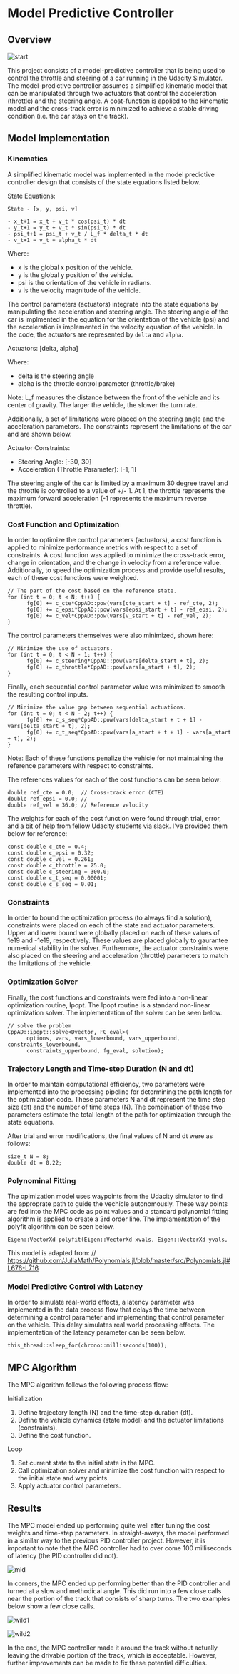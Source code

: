 # Model Predictive Controller
## Overview

![start](https://github.com/mblomquist/Udacity-SDCND-Term2/blob/master/P5-MPC/pics/start.JPG?raw=true)

This project consists of a model-predictive controller that is being used to control the throttle and steering of a car running in the Udacity Simulator. The model-predictive controller assumes a simplified kinematic model that can be manipulated through two actuators that control the acceleration (throttle) and the steering angle. A cost-function is applied to the kinematic model and the cross-track error is minimized to achieve a stable driving condition (i.e. the car stays on the track). 

## Model Implementation
### Kinematics

A simplified kinematic model was implemented in the model predictive controller design that consists of the state equations listed below.

State Equations: 

```
State - [x, y, psi, v]

- x_t+1 = x_t + v_t * cos(psi_t) * dt
- y_t+1 = y_t + v_t * sin(psi_t) * dt
- psi_t+1 = psi_t + v_t / L_f * delta_t * dt
- v_t+1 = v_t + alpha_t * dt
```

Where:
- x is the global x position of the vehicle.
- y is the global y position of the vehicle.
- psi is the orientation of the vehicle in radians.
- v is the velocity magnitude of the vehicle.

The control parameters (actuators) integrate into the state equations by manipulating the acceleration and steering angle. The steering angle of the car is implmented in the equation for the orientation of the vehicle (psi) and the acceleration is implemented in the velocity equation of the vehicle. In the code, the actuators are represented by ```delta``` and ```alpha```.

Actuators: [delta, alpha]

Where: 
- delta is the steering angle
- alpha is the throttle control parameter (throttle/brake)

Note: L_f measures the distance between the front of the vehicle and its center of gravity. The larger the vehicle, the slower the turn rate.

Additionally, a set of limitations were placed on the steering angle and the acceleration parameters. The constraints represent the limitations of the car and are shown below.

Actuator Constraints:
- Steering Angle: [-30, 30] 
- Acceleration (Throttle Parameter): [-1, 1]

The steering angle of the car is limited by a maximum 30 degree travel and the throttle is controlled to a value of +/- 1. At 1, the throttle represents the maximum forward acceleration (-1 represents the maximum reverse throttle).

### Cost Function and Optimization

In order to optimize the control parameters (actuators), a cost function is applied to minimize performance metrics with respect to a set of constraints. A cost function was applied to minimize the cross-track error, change in orientation, and the change in velocity from a reference value. Additionally, to speed the optimization process and provide useful results, each of these cost functions were weighted.

```
// The part of the cost based on the reference state.
for (int t = 0; t < N; t++) {
      fg[0] += c_cte*CppAD::pow(vars[cte_start + t] - ref_cte, 2);
      fg[0] += c_epsi*CppAD::pow(vars[epsi_start + t] - ref_epsi, 2);
      fg[0] += c_vel*CppAD::pow(vars[v_start + t] - ref_vel, 2);
}
```

The control parameters themselves were also minimized, shown here:

```
// Minimize the use of actuators.
for (int t = 0; t < N - 1; t++) {
      fg[0] += c_steering*CppAD::pow(vars[delta_start + t], 2);
      fg[0] += c_throttle*CppAD::pow(vars[a_start + t], 2);
}
```

Finally, each sequential control parameter value was minimized to smooth the resulting control inputs.

```
// Minimize the value gap between sequential actuations.
for (int t = 0; t < N - 2; t++) {
      fg[0] += c_s_seq*CppAD::pow(vars[delta_start + t + 1] - vars[delta_start + t], 2);
      fg[0] += c_t_seq*CppAD::pow(vars[a_start + t + 1] - vars[a_start + t], 2);
}
```

Note: Each of these functions penalize the vehicle for not maintaining the reference parameters with respect to constraints.

The references values for each of the cost functions can be seen below:
```
double ref_cte = 0.0;  // Cross-track error (CTE)
double ref_epsi = 0.0; //
double ref_vel = 36.0; // Reference velocity
```

The weights for each of the cost function were found through trial, error, and a bit of help from fellow Udacity students via slack. I've provided them below for reference:

```
const double c_cte = 0.4;
const double c_epsi = 0.32;
const double c_vel = 0.261;
const double c_throttle = 25.0;
const double c_steering = 300.0;
const double c_t_seq = 0.00001;
const double c_s_seq = 0.01;
```

### Constraints

In order to bound the optimization process (to always find a solution), constraints were placed on each of the state and actuator parameters. Upper and lower bound were globally placed on each of these values of 1e19 and -1e19, respectively. These values are placed globally to gaurantee numerical stability in the solver. Furthermore, the actuator constraints were also placed on the steering and acceleration (throttle) parameters to match the limitations of the vehicle. 

### Optimization Solver

Finally, the cost functions and constraints were fed into a non-linear optimization routine, Ipopt. The Ipopt routine is a standard non-linear optimization solver. The implementation of the solver can be seen below.

```
// solve the problem
CppAD::ipopt::solve<Dvector, FG_eval>(
      options, vars, vars_lowerbound, vars_upperbound, constraints_lowerbound,
      constraints_upperbound, fg_eval, solution);
```

### Trajectory Length and Time-step Duration (N and dt)

In order to maintain computational efficiency, two parameters were implemented into the processing pipeline for determining the path length for the optimization code. These parameters N and dt represent the time step size (dt) and the number of time steps (N). The combination of these two parameters estimate the total length of the path for optimization through the state equations. 

After trial and error modifications, the final values of N and dt were as follows:

```
size_t N = 8;
double dt = 0.22;
```

### Polynominal Fitting

The opimization model uses waypoints from the Udacity simulator to find the approprate path to guide the vechicle autonomously. These way points are fed into the MPC code as point values and a standard polynomial fitting algorithm is applied to create a 3rd order line. The implamentation of the polyfit algorithm can be seen below.

```
Eigen::VectorXd polyfit(Eigen::VectorXd xvals, Eigen::VectorXd yvals,
```

This model is adapted from: // https://github.com/JuliaMath/Polynomials.jl/blob/master/src/Polynomials.jl#L676-L716

### Model Predictive Control with Latency

In order to simulate real-world effects, a latency parameter was implemented in the data process flow that delays the time between determining a control parameter and implementing that control parameter on the vehicle. This delay simulates real world processing effects. The implementation of the latency parameter can be seen below.

```
this_thread::sleep_for(chrono::milliseconds(100));
```

## MPC Algorithm

The MPC algorithm follows the following process flow:

Initialization
1.	Define trajectory length (N) and the time-step duration (dt).
2.	Define the vehicle dynamics (state model) and the actuator limitations (constraints).
3.	Define the cost function.

Loop
1.	Set current state to the initial state in the MPC.
2.	Call optimization solver and minimize the cost function with respect to the initial state and way points.
3.	Apply actuator control parameters.

## Results

The MPC model ended up performing quite well after tuning the cost weights and time-step parameters. In straight-aways, the model performed in a similar way to the previous PID controller project. However, it is important to note that the MPC controller had to over come 100 milliseconds of latency (the PID controller did not). 

![mid](https://github.com/mblomquist/Udacity-SDCND-Term2/blob/master/P5-MPC/pics/mid.JPG?raw=true)

In corners, the MPC ended up performing better than the PID controller and turned at a slow and methodical angle. This did run into a few close calls near the portion of the track that consists of sharp turns. The two examples below show a few close calls.

![wild1](https://github.com/mblomquist/Udacity-SDCND-Term2/blob/master/P5-MPC/pics/wild1.JPG?raw=true)

![wild2](https://github.com/mblomquist/Udacity-SDCND-Term2/blob/master/P5-MPC/pics/wild2.JPG?raw=true)

In the end, the MPC controller made it around the track without actually leaving the drivable portion of the track, which is acceptable. However, further improvements can be made to fix these potential difficulties.
